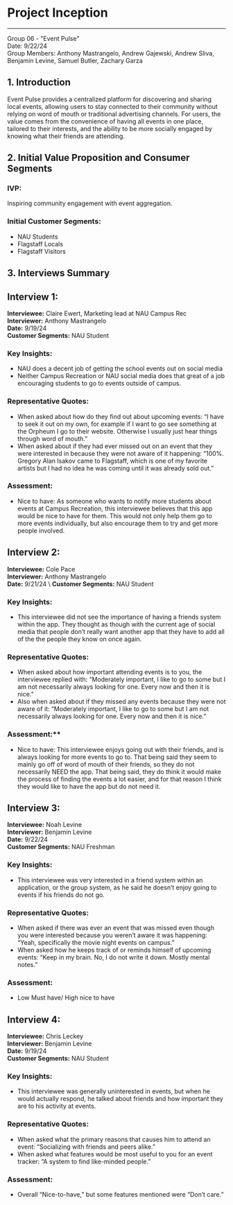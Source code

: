# Project Inception
---
Group 06 - "Event Pulse" \
Date: 9/22/24 \
Group Members: Anthony Mastrangelo, Andrew Gajewski, Andrew Sliva, Benjamin Levine, Samuel Butler, Zachary Garza 

## 1. Introduction

Event Pulse provides a centralized platform for discovering and sharing local events, allowing users to stay connected to their community without relying on word of mouth or traditional advertising channels. For users, the value comes from the convenience of having all events in one place, tailored to their interests, and the ability to be more socially engaged by knowing what their friends are attending.  

## 2. Initial Value Proposition and Consumer Segments

### IVP:
Inspiring community engagement with event aggregation.

### Initial Customer Segments:
- NAU Students
- Flagstaff Locals
- Flagstaff Visitors

## 3. Interviews Summary

## Interview 1:
**Interviewee:** Claire Ewert, Marketing lead at NAU Campus Rec \
**Interviewer:** Anthony Mastrangelo \
**Date:** 9/19/24 \
**Customer Segments:** NAU Student 
### Key Insights:
- NAU does a decent job of getting the school events out on social media
- Neither Campus Recreation or NAU social media does that great of a job encouraging students to go to events outside of campus. 
### Representative Quotes:
- When asked about how do they find out about upcoming events: “I have to seek it out on my own, for example if I want to go see something at the Orpheum I go to their website. Otherwise I usually just hear things through word of mouth.”
- When asked about if they had ever missed out on an event that they were interested in because they were not aware of it happening: “100%. Gregory Alan Isakov came to Flagstaff, which is one of my favorite artists but I had no idea he was coming until it was already sold out.” 
### Assessment:
- Nice to have: As someone who wants to notify more students about events at Campus Recreation, this interviewee believes that this app would be nice to have for them. This would not only help them go to more events individually, but also encourage them to try and get more people involved. 

## Interview 2:
**Interviewee:** Cole Pace \
**Interviewer:** Anthony Mastrangelo \
**Date:** 9/21/24 \ 
**Customer Segments:** NAU Student 
### Key Insights:
- This interviewee did not see the importance of having a friends system within the app. They thought as though with the current age of social media that people don’t really want another app that they have to add all of the the people they know on once again.
### Representative Quotes:
- When asked about how important attending events is to you, the interviewee replied with: “Moderately important, I like to go to some but I am not necessarily always looking for one. Every now and then it is nice.”
- Also when asked about if they missed any events because they were not aware of it: “Moderately important, I like to go to some but I am not necessarily always looking for one. Every now and then it is nice.”

### Assessment:**
- Nice to have: This interviewee enjoys going out with their friends, and is always looking for more events to go to. That being said they seem to mainly go off of word of mouth of their friends, so they do not necessarily NEED the app. That being said, they do think it would make the process of finding the events a lot easier, and for that reason I think they would like to have the app but do not need it.

## Interview 3:
**Interviewee:** Noah Levine \
**Interviewer:** Benjamin Levine \
**Date:** 9/22/24 \
**Customer Segments:** NAU Freshman
### Key Insights:
- This interviewee was very interested in a friend system within an application, or the group system, as he said he doesn’t enjoy going to events if his friends do not go.
### Representative Quotes:
- When asked if there was ever an event that was missed even though you were interested because you weren’t aware it was happening: “Yeah, specifically the movie night events on campus.” 
- When asked how he keeps track of or reminds himself of upcoming events: “Keep in my brain. No, I do not write it down. Mostly mental notes.”
### Assessment:
- Low Must have/ High nice to have

## Interview 4:
**Interviewee:** Chris Leckey \
**Interviewer:** Benjamin Levine \
**Date:** 9/19/24 \
**Customer Segments:** NAU Student
### Key Insights:
- This interviewee was generally uninterested in events, but when he would actually respond, he talked about friends and how important they are to his activity at events. 
### Representative Quotes:
- When asked what the primary reasons that causes him to attend an event: “Socializing with friends and peers alike.”
- When asked what features would be most useful to you for an event tracker: “A system to find like-minded people.” 
### Assessment:
- Overall “Nice-to-have,” but some features mentioned were “Don’t care.”

